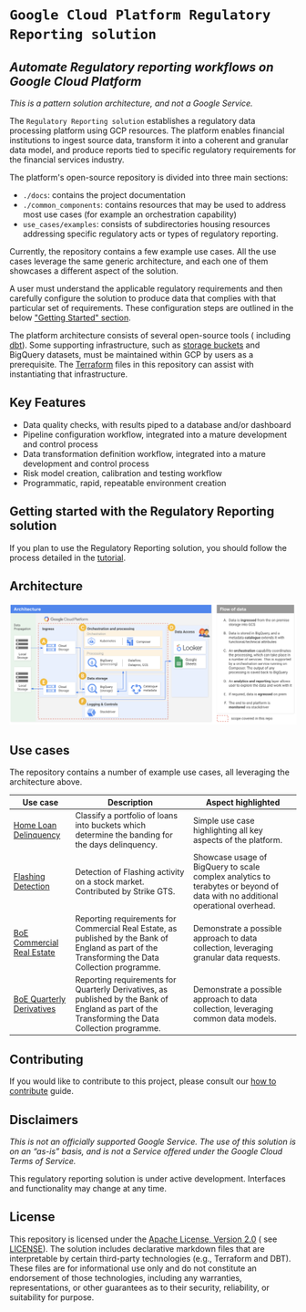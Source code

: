 # ```Google Cloud Platform Regulatory Reporting solution```

## _Automate Regulatory reporting workflows on Google Cloud Platform_

_This is a pattern solution architecture, and not a Google Service._

The ```Regulatory Reporting solution``` establishes a regulatory data processing platform using GCP resources. The
platform enables financial institutions to ingest source data, transform it into a coherent and granular data model, and
produce reports tied to specific regulatory requirements for the financial services industry.

The platform's open-source repository is divided into three main sections:
* ```./docs```: contains the project documentation
* ```./common_components```: contains resources that may be used to address most use cases (for example an 
  orchestration capability)
* ```use_cases/examples```: consists of subdirectories housing resources addressing specific regulatory acts or
types of regulatory reporting. 

Currently, the repository contains a few example use cases. All the use cases leverage the same generic architecture,
and each one of them showcases a different aspect of the solution.

A user must understand the applicable regulatory requirements and then carefully configure the solution to produce data
that complies with that particular set of requirements. These configuration steps are outlined in the
below ["Getting Started" section](#getting-started-with-the-regulatory-reporting-solution).

The platform architecture consists of several open-source tools (
including [dbt](https://docs.getdbt.com/docs/introduction)). Some supporting infrastructure, such
as [storage buckets](https://cloud.google.com/storage/) and BigQuery datasets, must be maintained within GCP by users as
a prerequisite. The [Terraform](https://www.terraform.io/intro/index.html) files in this repository can assist with
instantiating that infrastructure.

## Key Features

- Data quality checks, with results piped to a database and/or dashboard
- Pipeline configuration workflow, integrated into a mature development and control process
- Data transformation definition workflow, integrated into a mature development and control process
- Risk model creation, calibration and testing workflow
- Programmatic, rapid, repeatable environment creation

## Getting started with the Regulatory Reporting solution

If you plan to use the Regulatory Reporting solution, you should follow the process detailed in
the [tutorial](./docs/TUTORIAL.md).

## Architecture
![Architecture](docs/images/architecture.png "Architecture")

## Use cases
The repository contains a number of example use cases, all leveraging the architecture above.

| Use case | Description | Aspect highlighted |
|---|---|---|
| [Home Loan Delinquency](https://github.com/GoogleCloudPlatform/reg-reporting-blueprint/tree/main/use_cases/examples/home_loan_delinquency) | Classify a portfolio of loans into buckets which determine the banding for the days delinquency. | Simple use case highlighting all key aspects of the platform. |
| [Flashing Detection](https://github.com/GoogleCloudPlatform/reg-reporting-blueprint/tree/main/use_cases/examples/flashing_detection) | Detection of Flashing activity on a stock market. Contributed by Strike GTS. | Showcase usage of BigQuery to scale complex analytics to terabytes or beyond of data with no additional operational overhead. |
| [BoE Commercial Real Estate](https://github.com/GoogleCloudPlatform/reg-reporting-blueprint/tree/main/use_cases/examples/boe_cre) | Reporting requirements for Commercial Real Estate, as published by the Bank of England as part of the Transforming the Data Collection programme. | Demonstrate a possible approach to data collection, leveraging granular data requests. |
| [BoE Quarterly Derivatives](https://github.com/GoogleCloudPlatform/reg-reporting-blueprint/tree/main/use_cases/examples/boe_qd) | Reporting requirements for Quarterly Derivatives, as published by the Bank of England as part of the Transforming the Data Collection programme. | Demonstrate a possible approach to data collection, leveraging common data models. |

## Contributing
If you would like to contribute to this project, please consult our [how to contribute](./docs/contributing.md) guide.

## Disclaimers

_This is not an officially supported Google Service. The use of this solution is on an “as-is” basis, and is not a
Service offered under the Google Cloud Terms of Service._

This regulatory reporting solution is under active development. Interfaces and functionality may change at any time.

## License

This repository is licensed under the [Apache License, Version 2.0](https://www.apache.org/licenses/LICENSE-2.0.txt) (
see [LICENSE](LICENSE.txt)). The solution includes declarative markdown files that are interpretable by certain
third-party technologies (e.g., Terraform and DBT). These files are for informational use only and do not constitute an
endorsement of those technologies, including any warranties, representations, or other guarantees as to their security,
reliability, or suitability for purpose.
